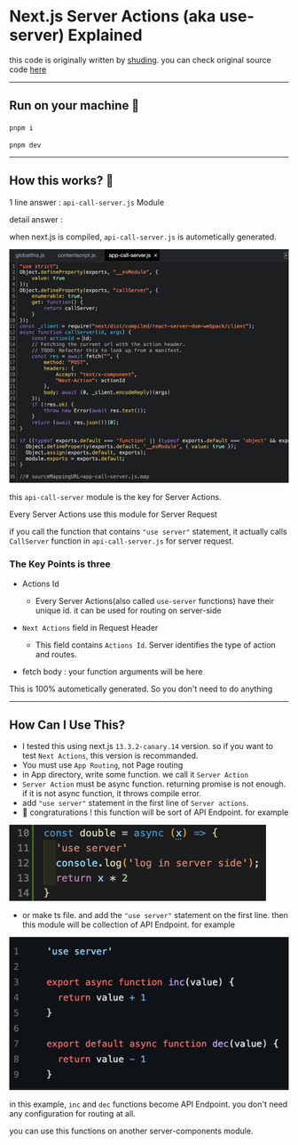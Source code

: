 # Next.js Server Actions (aka use-server) Explained

this code is originally written by [shuding](https://github.com/shuding). you can check original source code [here](https://github.com/vercel/next.js/tree/ee48c667313524f5effeb0e32af1acc78299e849/test/e2e/app-dir/actions)

---

## Run on your machine 🚀

`pnpm i`

`pnpm dev`

---


## How this works? 🤔

1 line answer : `api-call-server.js` Module

detail answer :

when next.js is compiled, `api-call-server.js` is autometically generated.

<img src="public/api-call-server-screenshot.png" />

this `api-call-server` module is the key for Server Actions.

Every Server Actions use this module for Server Request

if you call the function that contains `"use server"` statement, it actually calls `CallServer` function in `api-call-server.js` for server request. 




### The Key Points is three

- Actions Id
    - Every Server Actions(also called `use-server` functions) have their unique id. it can be used for routing on server-side

- `Next Actions` field in Request Header
    - This field contains `Actions Id`. Server identifies the type of action and routes.


- fetch body : your function arguments will be here

This is 100% autometically generated. So you don't need to do anything

---

## How Can I Use This?

- I tested this using next.js `13.3.2-canary.14` version. so if you want to test `Next Actions`, this version is recommanded.
- You must use `App Routing`, not Page routing
- in App directory, write some function. we call it `Server Action`
- `Server Action` must be async function. returning promise is not enough. if it is not async function, it throws compile error.
- add `"use server"` statement in the first line of `Server actions`.
- 🎉 congraturations ! this function will be sort of API Endpoint. for example

<img src="public/use-server-function-example-v2.png">

- or make ts file. and add the `"use server"` statement on the first line. then this module will be collection of API Endpoint. for example 

<img src="public/use-server-module-example.png">

in this example, `inc` and `dec` functions become API Endpoint. you don't need any configuration for routing  at all.

you can use this functions on another server-components module.